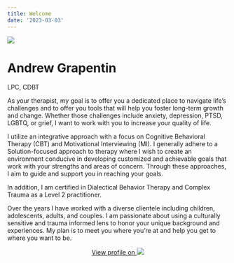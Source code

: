 ```yaml
---
title: Welcome
date: '2023-03-03'
---
```


<img src="/img/andy.jpeg" class="profile-photo align-right">

# Andrew Grapentin

<span class="credentials">LPC, CDBT</span>

As your therapist, my goal is to offer you a dedicated place to navigate life’s challenges and to offer you tools that will help you foster long-term growth and change. Whether those challenges include anxiety, depression, PTSD, LGBTQ, or grief, I want to work with you to increase your quality of life.

I utilize an integrative approach with a focus on Cognitive Behavioral Therapy (CBT) and Motivational Interviewing (MI). I generally adhere to a Solution-focused approach to therapy where I wish to create an environment conducive in developing customized and achievable goals that work with your strengths and areas of concern. Through these approaches, I aim to guide and support you in reaching your goals.

In addition, I am certified in Dialectical Behavior Therapy and Complex Trauma as a Level 2 practitioner.

Over the years I have worked with a diverse clientele including children, adolescents, adults, and couples. I am passionate about using a culturally sensitive and trauma informed lens to honor your unique background and experiences. My plan is to meet you where you’re at and help you get to where you want to be.

<center>

[View profile on <img src="/img/psychologytoday.svg" class="psychologytoday">](https://www.psychologytoday.com/us/therapists/andrew-grapentin-swartz-creek-mi/1227356)

</center>
